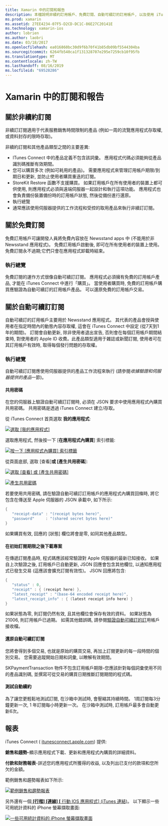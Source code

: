 ```yaml
---
title: Xamarin 中的訂閱和報告
description: 本檔說明非續約訂用帳戶、免費訂閱、自動可續訂的訂用帳戶, 以及使用 iTunes Connect 來報告這些專案。
ms.prod: xamarin
ms.assetid: 27EE4234-07F5-D2CD-DC1C-86E27C20141E
ms.technology: xamarin-ios
author: lobrien
ms.author: laobri
ms.date: 03/18/2017
ms.openlocfilehash: ea016860bc30d9f6b70f41b85db09bf5544304ba
ms.sourcegitcommit: 6264fb540ca1f131328707e295e7259cb10f95fb
ms.translationtype: MT
ms.contentlocale: zh-TW
ms.lasthandoff: 08/16/2019
ms.locfileid: "69528286"
---
```

# <a name="subscriptions-and-reporting-in-xamarinios"></a>Xamarin 中的訂閱和報告

## <a name="about-non-renewing-subscriptions"></a>關於非續約訂閱

非續訂訂閱適用于代表服務銷售時間限制的產品 (例如一周的流覽應用程式存取權, 或資料封存的限時存取)。   
   
非續約訂閱和其他產品類型之間的主要差異:

- ITunes Connect 中的產品定義不包含該詞彙。 應用程式代碼必須能夠從產品識別碼推斷有效期間。 
- 您可以購買多次 (例如可耗用的產品)。 需要應用程式來管理訂用帳戶期限/到期日和更新, 並防止使用者購買重迭的訂閱。 
- StoreKit Restore 函數不支援購買。 如果訂用帳戶在所有使用者的裝置上都可供使用, 則應用程式必須與遠端伺服器一起設計和執行這項功能。 應用程式也會負責備份裝置備份時的訂用帳戶狀態, 然後從備份進行還原。 
- 執行總覽
- 通常應該使用伺服器提供的工作流程和受控的取用產品來執行非續訂訂閱。 


## <a name="about-free-subscriptions"></a>關於免費訂閱

免費訂用帳戶可讓開發人員將免費內容放在 Newsstand apps 中 (不能用於非 Newsstand 應用程式)。 免費訂用帳戶啟動後, 即可在所有使用者的裝置上使用。 免費訂閱永不過期;它們只會在應用程式卸載時結束。

### <a name="implementation-overview"></a>執行總覽

免費訂閱的運作方式很像自動可續訂訂閱。 應用程式必須擁有免費的訂用帳戶產品, 才能在 iTunes Connect 中進行「購買」。 當使用者購買時, 免費的訂用帳戶購買應驗證為自動可續訂的訂用帳戶產品。 可以還原免費的訂用帳戶交易。


## <a name="about-auto-renewable-subscriptions"></a>關於自動可續訂訂閱

自動可續訂的訂用帳戶主要用於 Newsstand 應用程式。 其代表的產品會授與使用者在指定時間內的動態內容存取權, 這會在 iTunes Connect 中設定 (從7天到1年的期間)。 訂閱會自動更新, 除非使用者退出宣告, 否則會在每個訂用帳戶期間結束時, 對使用者的 Apple ID 收費。此產品類型適用于雜誌或新聞訂閱, 使用者可在其訂用帳戶有效時, 取得每個發行問題的存取權。

### <a name="implementation-overview"></a>執行總覽

自動可續訂訂閱應使用伺服器提供的產品工作流程來執行 (請參閱*收據驗證和伺服器提供的產品*一節)。

#### <a name="shared-secret"></a>共用密碼

在您的伺服器上驗證自動可續訂訂閱時, 必須在 JSON 要求中使用應用程式內購買共用密碼。 共用密碼是透過 iTunes Connect 建立/存取。

從 iTunes Connect 首頁選取 **我的應用程式**:   
   
 [![](subscriptions-and-reporting-images/image2.png "選取 [我的應用程式]")](subscriptions-and-reporting-images/image2.png#lightbox)  
 
選取應用程式, 然後按一下 [**在應用程式內購買**] 索引標籤:

[![](subscriptions-and-reporting-images/image6.png "按一下 [應用程式內購買] 索引標籤")](subscriptions-and-reporting-images/image6.png#lightbox)

從頁面底部, 選取 [查看]**或 [產生共用密碼**]:
   
 [![](subscriptions-and-reporting-images/image40.png "選取 [查看] 或 [產生共用密碼]")](subscriptions-and-reporting-images/image40.png#lightbox)

 [![](subscriptions-and-reporting-images/image41.png "產生共用密碼")](subscriptions-and-reporting-images/image41.png#lightbox)   
   
   
   
 若要使用共用密碼, 請在驗證自動可續訂訂用帳戶的應用程式內購買回條時, 將它包含在傳送至 Apple 伺服器的 JSON 承載中, 如下所示:

```csharp
{
   "receipt-data" : "(receipt bytes here)",
   "password"     : "(shared secret bytes here)"
}
```

如果購買有效, 回應的 [狀態] 欄位將會是零, 如同其他產品類型。

#### <a name="downloading-items-after-the-initial-subscription-term"></a>在初始訂閱期限之後下載專案

在傳遞訂閱產品時, 程式碼應該經常驗證對 Apple 伺服器的最新已知接收。 如果自上次驗證之後, 訂用帳戶已自動更新, JSON 回應會包含其他欄位, 以通知應用程式已發生交易 (這應該會擴充訂閱有效性)。 JSON 回應將包含:

```csharp
{
   "status" : 0,
   "receipt" : { (receipt here) },
   "latest_receipt" : "(base-64 encoded receipt here)",
   "latest_receipt_info" : { (latest receipt info here) }
}
```

如果狀態為零, 則訂閱仍然有效, 且其他欄位會保存有效的資料。 如果狀態為 21006, 則訂用帳戶已過期。 如需其他錯誤碼, 請參閱[驗證自動可續訂的訂](https://developer.apple.com/library/ios/releasenotes/General/ValidateAppStoreReceipt/Chapters/ValidateRemotely.html)用帳戶接收檔。

#### <a name="restoring-auto-renewable-subscriptions"></a>還原自動可續訂訂閱

您將會得到多個交易, 也就是原始的購買交易, 再加上訂閱更新的每一段時間的個別交易。 您需要追蹤開始日期和詞彙, 以瞭解有效期間。   
   
   
   
 SKPaymentTransaction 物件不包含訂用帳戶期限–您應該針對每個詞彙使用不同的產品識別碼, 並撰寫可從交易的購買日期推斷訂閱期間的程式碼。

#### <a name="testing-auto-renewal"></a>測試自動續約

為了讓您更輕鬆地測試訂閱, 在沙箱中測試時, 會壓縮其持續時間。 1周訂閱每3分鐘更新一次, 1 年訂閱每小時更新一次。 在沙箱中測試時, 訂用帳戶最多會自動更新6次。

## <a name="reporting"></a>報表

iTunes Connect ( [itunesconnect.apple.com](http://itunesconnect.apple.com)) 提供:   
   
 **銷售和趨勢**–顯示應用程式下載、更新和應用程式內購買的詳細資料。   
   
 **付款和財務報表**-詳述您的應用程式所獲得的收益, 以及列出已支付的款項和您所欠的金額。

範例銷售和趨勢報表如下所示:   

 [![](subscriptions-and-reporting-images/image42.png "範例銷售和趨勢報表")](subscriptions-and-reporting-images/image42.png#lightbox)   
   
 另外還有一個[ **[行楷] [連線] [** 行動 IOS 應用程式] (iTunes 連結)](http://itunes.apple.com/us/app/itunes-connect-mobile/id376771144?mt=8)。
以下顯示一些可用統計資料的 iPhone 螢幕擷取畫面:   
   
 [![](subscriptions-and-reporting-images/image43.png "一些可用統計資料的 iPhone 螢幕擷取畫面")](subscriptions-and-reporting-images/image43.png#lightbox)
